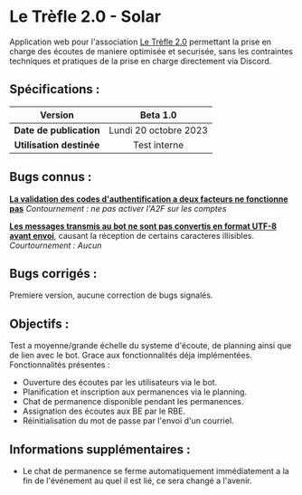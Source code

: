 # Le Trèfle 2.0 - Solar

Application web pour l'association [Le Trèfle 2.0](https://letrefle.org/) permettant la prise en charge des écoutes de maniere optimisée et securisée, sans les contraintes techniques et pratiques de la prise en charge directement via Discord.

## Spécifications :

| **Version**              | Beta 1.0              |
|:------------------------:|:---------------------:|
| **Date de publication**  | Lundi 20 octobre 2023 |
| **Utilisation destinée** | Test interne          |


## Bugs connus :

[**La validation des codes d'authentification a deux facteurs ne fonctionne pas**](https://github.com/Le-Trefle-2-0/Solar/issues/19)
*Contournement : ne pas activer l'A2F sur les comptes*

[**Les messages transmis au bot ne sont pas convertis en format UTF-8 avant envoi**](https://github.com/Le-Trefle-2-0/Solar/issues/1), causant la réception de certains caracteres illisibles.
*Courtournement : Aucun*

## Bugs corrigés :

Premiere version, aucune correction de bugs signalés.

## Objectifs :

Test a moyenne/grande échelle du systeme d'écoute, de planning ainsi que de lien avec le bot. Grace aux fonctionnalités déja implémentées.
Fonctionnalités présentes :

- Ouverture des écoutes par les utilisateurs via le bot.
- Planification et inscription aux permanences via le planning.
- Chat de permanence disponible pendant les permanences.
- Assignation des écoutes aux BE par le RBE.
- Réinitialisation du mot de passe par l'envoi d'un courriel.

## Informations supplémentaires :

- Le chat de permanence se ferme automatiquement immédiatement a la fin de l'événement au quel il est lié, ce sera changé a l'avenir.